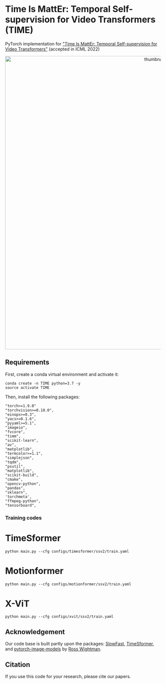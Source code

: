 # Time Is MattEr: Temporal Self-supervision for Video Transformers (TIME)

PyTorch implementation for <a href=https://icml.cc/virtual/2022/poster/18243>"Time Is MattEr: Temporal Self-supervision for Video Transformers"</a> (accepted in ICML 2022)

<p align="center">
<img width="950" alt="thumbnail" src="https://user-images.githubusercontent.com/34064646/178366422-f7db1073-81ef-46c3-889d-eb55046ef7f6.png">
</p>

## Requirements
First, create a conda virtual environment and activate it:
```
conda create -n TIME python=3.7 -y
source activate TIME
```
Then, install the following packages:
```
"torch>=1.9.0"
"torchvision>=0.10.0",
"einops>=0.3",
"yacs>=0.1.6",
"pyyaml>=5.1",
"imageio",
"fvcore",
"timm",
"scikit-learn",
"av",
"matplotlib",
"termcolor>=1.1",
"simplejson",
"tqdm",
"psutil",
"matplotlib",
"scikit-build",
"cmake",
"opencv-python",
"pandas",
"sklearn",
'torchmeta',
"ffmpeg-python",
"tensorboard",
```


### Training codes
# TimeSformer 
```
python main.py --cfg configs/timesformer/ssv2/train.yaml
```

# Motionformer
```
python main.py --cfg configs/motionformer/ssv2/train.yaml
```

# X-ViT
```
python main.py --cfg configs/xvit/ssv2/train.yaml
```

## Acknowledgement
Our code base is built partly upon the packages: 
<a href="https://github.com/facebookresearch/SlowFast">SlowFast</a>, <a href=https://github.com/facebookresearch/TimeSformer>TimeSformer</a>, and <a href=https://github.com/rwightman/pytorch-image-models>pytorch-image-models</a> by <a href=https://github.com/rwightman>Ross Wightman</a>.

## Citation
If you use this code for your research, please cite our papers.
```

```
